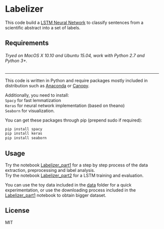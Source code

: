 # Labelizer  


This code build a [LSTM Neural Network](https://en.wikipedia.org/wiki/Long_short_term_memory) to classify sentences from a scientific abstract into a set of labels.



## Requirements

###### Tryed on MacOS X 10.10 and Ubuntu 15.04, work with Python 2.7 and Python 3+.  
---  

This code is written in Python and require packages mostly included in distribution such as [Anaconda](http://continuum.io/downloads) or [Canopy](https://www.enthought.com/products/canopy/).

Additionally, you need to install:  
`Spacy` for fast lemmatization  
`Keras` for neural network implementation (based on theano)  
`Seaborn` for visualization.  

You can get these packages through pip (prepend sudo if required):
```bash
pip install spacy
pip install keras
pip install seaborn
```



## Usage

Try the notebook [Labelizer_part1](Labelizer_part1.ipynb) for a step by step process of the data extraction, preprocessing and label analysis.  
Try the notebook [Labelizer_part2](Labelizer_part2.ipynb) for a LSTM training and evaluation.  

You can use the toy data included in the [data](data) folder for a quick experimentation, or use the downloading process included in the [Labelizer_part1](Labelizer_part1.ipynb) notebook to obtain bigger dataset.



## License

MIT
